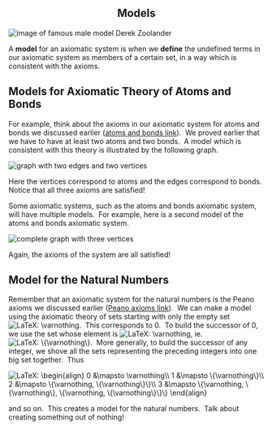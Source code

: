 <h2 style="text-align: center;">Models</h2>
<p><img style="display: block; margin-left: auto; margin-right: auto;" src="https://csufullerton.instructure.com/courses/3309029/files/216907640/preview" alt="image of famous male model Derek Zoolander" data-ally-user-updated-alt="image of famous male model Derek Zoolander" data-api-endpoint="https://csufullerton.instructure.com/api/v1/courses/3309029/files/216907640" data-api-returntype="File" /></p>
<p>A <strong>model</strong> for an axiomatic system is when we <strong>define</strong> the undefined terms in our axiomatic system as members of a certain set, in a way which is consistent with the axioms.</p>
<h2>Models for Axiomatic Theory of Atoms and Bonds</h2>
<p>For example, think about the axioms in our axiomatic system for atoms and bonds we discussed earlier (<a title="Axiomatic Theories" href="https://csufullerton.instructure.com/courses/3309029/pages/axiomatic-theories" data-api-endpoint="https://csufullerton.instructure.com/api/v1/courses/3309029/pages/axiomatic-theories" data-api-returntype="Page">atoms and bonds link</a>).&nbsp; We proved earlier that we have to have at least two atoms and two bonds.&nbsp; A model which is consistent with this theory is illustrated by the following graph.</p>
<p><img style="display: block; margin-left: auto; margin-right: auto;" src="https://csufullerton.instructure.com/courses/3309029/files/216907637/preview" alt="graph with two edges and two vertices" data-ally-user-updated-alt="graph with two edges and two vertices" data-api-endpoint="https://csufullerton.instructure.com/api/v1/courses/3309029/files/216907637" data-api-returntype="File" /></p>
<p>Here the vertices correspond to atoms and the edges correspond to bonds.&nbsp; Notice that all three axioms are satisfied!</p>
<p>Some axiomatic systems, such as the atoms and bonds axiomatic system, will have multiple models.&nbsp; For example, here is a second model of the atoms and bonds axiomatic system.</p>
<p><img style="display: block; margin-left: auto; margin-right: auto;" src="https://csufullerton.instructure.com/courses/3309029/files/216907638/preview" alt="complete graph with three vertices" data-ally-user-updated-alt="complete graph with three vertices" data-api-endpoint="https://csufullerton.instructure.com/api/v1/courses/3309029/files/216907638" data-api-returntype="File" /></p>
<p>Again, the axioms of the system are all satisfied!</p>
<h2>Model for the Natural Numbers</h2>
<p>Remember that an axiomatic system for the natural numbers is the Peano axioms we discussed earlier (<a title="Axiomatic Theories" href="https://csufullerton.instructure.com/courses/3309029/pages/axiomatic-theories" data-api-endpoint="https://csufullerton.instructure.com/api/v1/courses/3309029/pages/axiomatic-theories" data-api-returntype="Page">Peano axioms link</a>).&nbsp; We can make a model using the axiomatic theory of sets starting with only the empty set <img class="equation_image" title="\varnothing" src="https://csufullerton.instructure.com/equation_images/%255Cvarnothing" alt="LaTeX: \varnothing" data-equation-content="\varnothing" />.&nbsp; This corresponds to 0.&nbsp; To build the successor of 0, we use the set whose element is <img class="equation_image" title="\varnothing" src="https://csufullerton.instructure.com/equation_images/%255Cvarnothing" alt="LaTeX: \varnothing" data-equation-content="\varnothing" />, ie.&nbsp;<img class="equation_image" title="\{\varnothing\}" src="https://csufullerton.instructure.com/equation_images/%255C%257B%255Cvarnothing%255C%257D" alt="LaTeX: \{\varnothing\}" data-equation-content="\{\varnothing\}" />.&nbsp; More generally, to build the successor of any integer, we shove all the sets representing the preceding integers into one big set together.&nbsp; Thus</p>
<p><img class="equation_image" style="display: block; margin-left: auto; margin-right: auto;" title="\begin{align}
0 &amp;\mapsto \varnothing\\
1 &amp;\mapsto \{\varnothing\}\\
2 &amp;\mapsto \{\varnothing, \{\varnothing\}\}\\
3 &amp;\mapsto \{\varnothing, \{\varnothing\}, \{\varnothing, \{\varnothing\}\}\}
\end{align}" src="https://csufullerton.instructure.com/equation_images/%255Cbegin%257Balign%257D%250A0%2520%2526%255Cmapsto%2520%255Cvarnothing%255C%255C%250A1%2520%2526%255Cmapsto%2520%255C%257B%255Cvarnothing%255C%257D%255C%255C%250A2%2520%2526%255Cmapsto%2520%255C%257B%255Cvarnothing%252C%2520%255C%257B%255Cvarnothing%255C%257D%255C%257D%255C%255C%250A3%2520%2526%255Cmapsto%2520%255C%257B%255Cvarnothing%252C%2520%255C%257B%255Cvarnothing%255C%257D%252C%2520%255C%257B%255Cvarnothing%252C%2520%255C%257B%255Cvarnothing%255C%257D%255C%257D%255C%257D%250A%255Cend%257Balign%257D" alt="LaTeX: \begin{align}
0 &amp;\mapsto \varnothing\\
1 &amp;\mapsto \{\varnothing\}\\
2 &amp;\mapsto \{\varnothing, \{\varnothing\}\}\\
3 &amp;\mapsto \{\varnothing, \{\varnothing\}, \{\varnothing, \{\varnothing\}\}\}
\end{align}" data-equation-content="\begin{align}
0 &amp;\mapsto \varnothing\\
1 &amp;\mapsto \{\varnothing\}\\
2 &amp;\mapsto \{\varnothing, \{\varnothing\}\}\\
3 &amp;\mapsto \{\varnothing, \{\varnothing\}, \{\varnothing, \{\varnothing\}\}\}
\end{align}" /></p>
<p>and so on.&nbsp; This creates a model for the natural numbers.&nbsp; Talk about creating something out of nothing!</p>


